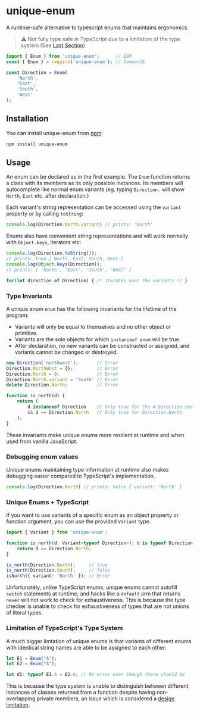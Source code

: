 # unique-enum

A runtime-safe alternative to typescript enums that maintains ergonomics.

> ⚠️ Not fully type safe in TypeScript due to a limitation of the type system (See [Last Section](#limitation-of-typescripts-type-system))

```js
import { Enum } from 'unique-enum';      // ESM
const { Enum } = require('unique-enum'); // CommonJS

const Direction = Enum(
    'North',
    'East',
    'South',
    'West'
);
```

## Installation

You can install unique-enum from [npm](https://npmjs.com/package/unique-enum):

```sh
npm install unique-enum
```

## Usage

An enum can be declared as in the first example. The `Enum` function returns a class with its members as its only possible instances. Its members will autocomplete like normal enum variants (eg. typing `Direction.` will show `North`, `East` etc. after declaration.) 

Each variant's string representation can be accessed using the `variant` property or by calling `toString`:

```js
console.log(Direction.North.variant) // prints: 'North'
```

Enums also have convenient string representations and will work normally with `Object.keys`, iterators etc:

```js
console.log(Direction.toString()); 
// prints: Enum { North, East, South, West }
console.log(Object.keys(Direction)); 
// prints: [ 'North', 'East', 'South', 'West' ]

for(let direction of Direction) { /* iterates over the variants */ }
```

### Type Invariants

A unique enum `enum` has the following invariants for the lifetime of the program:

- Variants will only be equal to themselves and no other object or primitive.
- Variants are the sole objects for which `instanceof enum` will be true.
- After declaration, no new variants can be constructed or assigned, and variants cannot be changed or destroyed.

```js
new Direction('northwest');       // Error
Direction.NorthWest = {};         // Error
Direction.North = 0;              // Error
Direction.North.variant = 'South' // Error
delete Direction.North;           // Error

function is_north(d) {
    return ( 
        d instanceof Direction    // Only true for the 4 Direction instances
        && d == Direction.North   // Only true for Direction.North
    );
}
```

These invariants make unique enums more resilient at runtime and when used from vanilla JavaScript.

### Debugging enum values

Unique enums maintaining type information at runtime also makes debugging easier compared to TypeScript's implementation.

```js
console.log(Direction.North) // prints: Value { variant: 'North' }
```

### Unique Enums + TypeScript

If you want to use variants of a specific enum as an object property or function argument, you can use the provided `Variant` type.

```ts
import { Variant } from 'unique-enum';

function is_north(d: Variant<typeof Direction>): d is typeof Direction.North { 
    return d == Direction.North; 
}

is_north(Direction.North);     // true
is_north(Direction.South);     // false
isNorth({ variant: 'North' }); // Error
```

Unfortunately, unlike TypeScript enums, unique enums cannot autofill `switch` statements at runtime, and hacks like a `default` arm that returns `never` will not work to check for exhaustiveness. This is because the type checker is unable to check for exhaustiveness of types that are not unions of literal types.

### Limitation of TypeScript's Type System

A much bigger limtation of unique enums is that variants of different enums with identical string names are able to be assigned to each other:

```ts
let E1 = Enum("A");
let E2 = Enum("A");

let d1: typeof E1.A = E2.A; // No error even though there should be
```

This is because the type system is unable to distinguish between different instances of classes returned from a function despite having non-overlapping private members, an issue which is considered a [design limitation](https://github.com/microsoft/TypeScript/issues/56146).